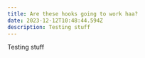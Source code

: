 ```yaml
---
title: Are these hooks going to work haa?
date: 2023-12-12T10:48:44.594Z
description: Testing stuff
---
```

Testing stuff